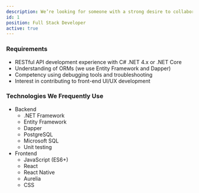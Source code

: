 ```yaml
---
description: We’re looking for someone with a strong desire to collaborate on architecting, building, and maintaining .NET Core APIs, SPAs, and mobile apps.
id: 1
position: Full Stack Developer
active: true
---
```


### Requirements

- RESTful API development experience with C# .NET 4.x or .NET Core
- Understanding of ORMs (we use Entity Framework and Dapper)
- Competency using debugging tools and troubleshooting
- Interest in contributing to front-end UI/UX development

### Technologies We Frequently Use

- Backend
  - .NET Framework
  - Entity Framework
  - Dapper
  - PostgreSQL
  - Microsoft SQL
  - Unit testing
- Frontend
  - JavaScript (ES6+)
  - React
  - React Native
  - Aurelia
  - CSS
